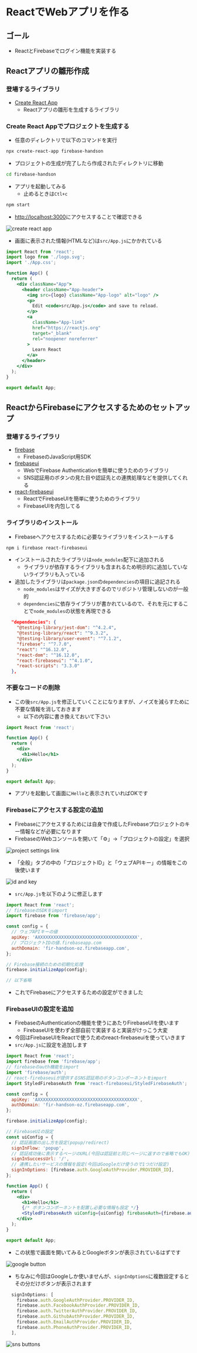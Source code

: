 # ReactでWebアプリを作る

## ゴール

- ReactとFirebaseでログイン機能を実装する

## Reactアプリの雛形作成

### 登場するライブラリ

- [Create React App](https://create-react-app.dev/)
    - Reactアプリの雛形を生成するライブラリ

### Create React Appでプロジェクトを生成する

- 任意のディレクトリで以下のコマンドを実行

```sh
npx create-react-app firebase-handson
```

- プロジェクトの生成が完了したら作成されたディレクトリに移動

```sh
cd firebase-handson
```

- アプリを起動してみる
    - 止めるときは`Ctl+c`

```sh
npm start
```

- [http://localhost:3000](http://localhost:3000)にアクセスすることで確認できる

![create react app](/images/2/2-1.png)

- 画面に表示された情報(HTMLなど)は`src/App.js`にかかれている

```jsx
import React from 'react';
import logo from './logo.svg';
import './App.css';

function App() {
  return (
    <div className="App">
      <header className="App-header">
        <img src={logo} className="App-logo" alt="logo" />
        <p>
          Edit <code>src/App.js</code> and save to reload.
        </p>
        <a
          className="App-link"
          href="https://reactjs.org"
          target="_blank"
          rel="noopener noreferrer"
        >
          Learn React
        </a>
      </header>
    </div>
  );
}

export default App;
```

## ReactからFirebaseにアクセスするためのセットアップ

### 登場するライブラリ

- [firebase](https://github.com/firebase/firebase-js-sdk)
    - FirebaseのJavaScript用SDK
- [firebaseui](https://github.com/firebase/firebaseui-web)
    - WebでFirebase Authenticationを簡単に使うためのライブラリ
    - SNS認証用のボタンの見た目や認証先との連携処理などを提供してくれる
- [react-firebaseui](https://github.com/firebase/firebaseui-web-react)
    - ReactでFirebaseUIを簡単に使うためのライブラリ
    - FirebaseUIを内包してる

### ライブラリのインストール

- Firebaseへアクセスするために必要なライブラリをインストールする

```sh
npm i firebase react-firebaseui
```

- インストールされたライブラリは`node_modules`配下に追加される
    - ライブラリが依存するライブラリも含まれるため明示的に追加していないライブラリも入っている
- 追加したライブラリは`package.json`の`dependencies`の項目に追記される
    - `node_modules`はサイズが大きすぎるのでリポジトリ管理しないのが一般的
    - `dependencies`に依存ライブラリが書かれているので、それを元にすることで`node_modules`の状態を再現できる

```json
  "dependencies": {
    "@testing-library/jest-dom": "^4.2.4",
    "@testing-library/react": "^9.3.2",
    "@testing-library/user-event": "^7.1.2",
    "firebase": "^7.7.0",
    "react": "^16.12.0",
    "react-dom": "^16.12.0",
    "react-firebaseui": "^4.1.0",
    "react-scripts": "3.3.0"
  },
```

### 不要なコードの削除

- この後`src/App.js`を修正していくことになりますが、ノイズを減らすために不要な情報を消しておきます
    - 以下の内容に書き換えておいて下さい

```jsx
import React from 'react';

function App() {
  return (
    <div>
      <h1>Hello</h1>
    </div>
  );
}

export default App;
```

- アプリを起動して画面に`Hello`と表示されていればOKです

### Firebaseにアクセスする設定の追加

- Firebaseにアクセスするためには自身で作成したFirebaseプロジェクトのキー情報などが必要になります
- FirebaseのWebコンソールを開いて「&#x2699;」->「プロジェクトの設定」を選択

![project settings link](/images/2/2-2.png)

- 「全般」タブの中の「プロジェクトID」と「ウェブAPIキー」の情報をこの後使います

![id and key](/images/2/2-3.png)

- `src/App.js`を以下のように修正します

```jsx
import React from 'react';
// firebaseのSDKをimport
import firebase from 'firebase/app';

const config = {
  // ウェブAPIキーの値
  apiKey: 'AXXXXXXXXXXXXXXXXXXXXXXXXXXXXXXXXXXXXXX',
  // プロジェクトIDの値.firebaseapp.com
  authDomain: 'fir-handson-oz.firebaseapp.com',
};

// Firebase接続のための初期化処理
firebase.initializeApp(config);

// 以下省略
```

- これでFirebaseにアクセスするための設定ができました

### FirebaseUIの設定を追加

- FirebaseのAuthenticationの機能を使うにあたりFirebaseUIを使います
    - FirebaseUIを使わず全部自前で実装すると実装がけっこう大変
- 今回はFirebaseUIをReactで使うためのreact-firebaseuiを使っていきます
- `src/App.js`に設定を追加します

```jsx
import React from 'react';
import firebase from 'firebase/app';
// firebaseのauth機能をimport
import 'firebase/auth';
// react-firebaseuiが提供するSNS認証用のボタンコンポーネントをimport
import StyledFirebaseAuth from 'react-firebaseui/StyledFirebaseAuth';

const config = {
  apiKey: 'AXXXXXXXXXXXXXXXXXXXXXXXXXXXXXXXXXXXXXX',
  authDomain: 'fir-handson-oz.firebaseapp.com',
};

firebase.initializeApp(config);

// FirebaseUIの設定
const uiConfig = {
  // 認証画面の出し方を設定(popup/redirect)
  signInFlow: 'popup',
  // 認証成功後に表示するページのURL(今回は認証前と同じページに返すので省略でもOK)
  signInSuccessUrl: '/',
  // 連携したいサービスの情報を設定(今回はGoogleだけ使うので1つだけ設定)
  signInOptions: [firebase.auth.GoogleAuthProvider.PROVIDER_ID],
};

function App() {
  return (
    <div>
      <h1>Hello</h1>
      {/* ボタンコンポーネントを配置し必要な情報も設定 */}
      <StyledFirebaseAuth uiConfig={uiConfig} firebaseAuth={firebase.auth()} />
    </div>
  );
}

export default App;
```

- この状態で画面を開いてみるとGoogleボタンが表示されているはずです

![google button](/images/2/2-4.png)

- ちなみに今回はGoogleしか使いませんが、`signInOptions`に複数設定するとその分だけボタンが表示されます

```js
  signInOptions: [
    firebase.auth.GoogleAuthProvider.PROVIDER_ID,
    firebase.auth.FacebookAuthProvider.PROVIDER_ID,
    firebase.auth.TwitterAuthProvider.PROVIDER_ID,
    firebase.auth.GithubAuthProvider.PROVIDER_ID,
    firebase.auth.EmailAuthProvider.PROVIDER_ID,
    firebase.auth.PhoneAuthProvider.PROVIDER_ID,
  ],
```

![sns buttons](/images/2/2-5.png)
